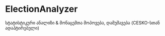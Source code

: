 # ElectionAnalyzer
სტატისტიკური ანალიზი &amp; მონაცემთა მოპოვება, დამუშავება (CESKO-სთან ადაპტირებული)
